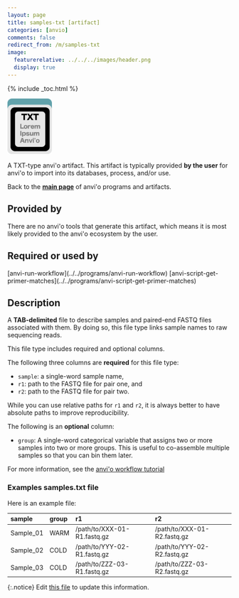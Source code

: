 ```yaml
---
layout: page
title: samples-txt [artifact]
categories: [anvio]
comments: false
redirect_from: /m/samples-txt
image:
  featurerelative: ../../../images/header.png
  display: true
---
```



{% include _toc.html %}


<img src="../../images/icons/TXT.png" alt="TXT" style="width:100px; border:none" />

A TXT-type anvi'o artifact. This artifact is typically provided **by the user** for anvi'o to import into its databases, process, and/or use.

Back to the **[main page](../../)** of anvi'o programs and artifacts.

## Provided by


There are no anvi'o tools that generate this artifact, which means it is most likely provided to the anvi'o ecosystem by the user.


## Required or used by


<p style="text-align: left" markdown="1"><span class="artifact-r">[anvi-run-workflow](../../programs/anvi-run-workflow)</span> <span class="artifact-r">[anvi-script-get-primer-matches](../../programs/anvi-script-get-primer-matches)</span></p>


## Description

A **TAB-delimited** file to describe samples and paired-end FASTQ files associated with them. By doing so, this file type links sample names to raw sequencing reads.

This file type includes required and optional columns.

The following three columns are **required** for this file type:

* `sample`: a single-word sample name,
* `r1`: path to the FASTQ file for pair one, and
* `r2`: path to the FASTQ file for pair two.

While you can use relative paths for `r1` and `r2`, it is always better to have absolute paths to improve reproducibility.

The following is an **optional** column:

* `group`: A single-word categorical variable that assigns two or more samples into two or more groups. This is useful to co-assemble multiple samples so that you can bin them later. 

For more information, see the [anvi'o workflow tutorial](https://merenlab.org/2018/07/09/anvio-snakemake-workflows/#samplestxt)

### Examples samples.txt file

Here is an example file:

|sample|group|r1|r2|
|:--|:--|:--|:--|
|Sample_01|WARM|/path/to/XXX-01-R1.fastq.gz|/path/to/XXX-01-R2.fastq.gz|
|Sample_02|COLD|/path/to/YYY-02-R1.fastq.gz|/path/to/YYY-02-R2.fastq.gz|
|Sample_03|COLD|/path/to/ZZZ-03-R1.fastq.gz|/path/to/ZZZ-03-R2.fastq.gz|


{:.notice}
Edit [this file](https://github.com/merenlab/anvio/tree/master/anvio/docs/artifacts/samples-txt.md) to update this information.


